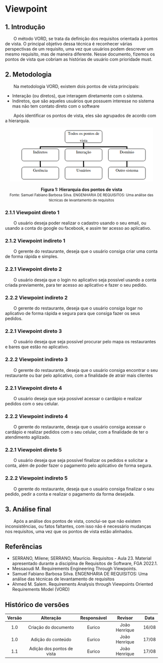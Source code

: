 # Viewpoint

## 1. Introdução
<p>&emsp;&emsp;O método VORD, se trata da definição dos requisitos orientada à pontos de vista. O principal objetivo dessa técnica é reconhecer várias perspectivas de um requisito, uma vez que usuários podem descrever um mesmo requisito, mas de maneira diferente. Nesse documento, fizemos os pontos de vista que cobriam as histórias de usuário com prioridade must.</p>

## 2. Metodologia
<p>&emsp;&emsp;Na metodologia VORD, existem dois pontos de vista principais:</p>

- Interação (ou diretos), que interagem diretamente com o sistema.
- Indiretos, que são aqueles usuários que possuem interesse no sistema mas não tem contato direto com o software

<p>&emsp;&emsp;Após identificar os pontos de vista, eles são agrupados de acordo com a hierarquia.</p>
<center>

![Figura hierarquia dos pontos de vista](../../assets/VORD/hierarquia-pv.PNG)
</center>
<figcaption align='center'>
    <b>Figura 1: Hierarquia dos pontos de vista</b>
    <br><small>Fonte: Samuel Fabiano Barbosa Silva. ENGENHARIA DE REQUISITOS:
Uma análise das técnicas de levantamento de requisitos</small>
</figcaption>

### 2.1.1 Viewpoint direto 1
<p>&emsp;&emsp;O usuário deseja poder realizar o cadastro usando o seu email, ou usando a conta do google ou facebook, e assim ter acesso ao aplicativo.</p>

### 2.1.2 Viewpoint indireto 1
<p>&emsp;&emsp;O gerente do restaurante, deseja que o usuário consiga criar uma conta de forma rápida e simples.</p>

### 2.2.1 Viewpoint direto 2
<p>&emsp;&emsp;O usuário deseja que o login no aplicativo seja possível usando a conta criada previamente, para ter acesso ao aplicativo e fazer o seu pedido.</p>

### 2.2.2 Viewpoint indireto 2
<p>&emsp;&emsp;O gerente do restaurante, deseja que o usuário consiga logar no aplicativo de forma rápida e segura para que consiga fazer os seus pedidos.</p>

### 2.2.1 Viewpoint direto 3
<p>&emsp;&emsp;O usuário deseja que seja possível procurar pelo mapa os restaurantes e bares que estão no aplicativo.</p>

### 2.2.2 Viewpoint indireto 3
<p>&emsp;&emsp;O gerente do restaurante, deseja que o usuário consiga encontrar o seu restaurante ou bar pelo aplicativo, com a finalidade de atrair mais clientes</p>

### 2.2.1 Viewpoint direto 4
<p>&emsp;&emsp;O usuário deseja que seja possível acessar o cardápio e realizar pedidos com o seu celular.</p>

### 2.2.2 Viewpoint indireto 4
<p>&emsp;&emsp;O gerente do restaurante, deseja que o usuário consiga acessar o cardápio e realizar pedidos com o seu celular, com a finalidade de ter o atendimento agilizado.</p>

### 2.2.1 Viewpoint direto 5
<p>&emsp;&emsp;O usuário deseja que seja possível finalizar os pedidos e solicitar a conta, além de poder fazer o pagamento pelo aplicativo de forma segura.</p>

### 2.2.2 Viewpoint indireto 5
<p>&emsp;&emsp;O gerente do restaurante, deseja que o usuário consiga finalizar o seu pedido, pedir a conta e realizar o pagamento da forma desejada.</p>

## 3. Análise final
<p>&emsp;&emsp;Após a análise dos pontos de vista, conclui-se que não existem inconsistências, ou fatos faltantes, com isso não é necessário mudanças nos requisitos, uma vez que os pontos de vista estão alinhados.</p>




## Referências
- SERRANO, Milene; SERRANO, Maurício. Requisitos - Aula 23. Material apresentado durante a disciplina de Requisitos de Software, FGA 2022.1.
- Messaoudi M. Requirements Engineering Through Viewpoints.
- Samuel Fabiano Barbosa Silva. ENGENHARIA DE REQUISITOS: Uma análise das técnicas de levantamento de requisitos
- Ahmed M. Salem. Requirements Analysis through Viewpoints Oriented Requirements Model (VORD)

## Histórico de versões

| Versão |                Alteração               | Responsável |         Revisor        |  Data |
|:------:|:--------------------------------------:|:-----------:|:----------------------:|:-----:|
|   1.0  | Criação do documento           |    Eurico  | João Henrique | 16/08 |
|   1.0  | Adição do conteúdo           |    Eurico  | João Henrique | 17/08 |
|   1.1  | Adição dos pontos de vista           |    Eurico  | João Henrique | 17/08 |